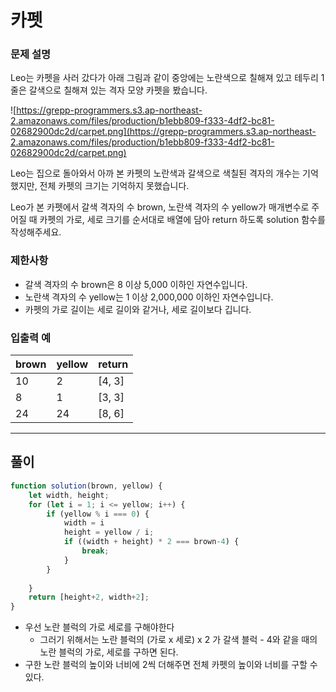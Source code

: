 # 카펫

### **문제 설명**

Leo는 카펫을 사러 갔다가 아래 그림과 같이 중앙에는 노란색으로 칠해져 있고 테두리 1줄은 갈색으로 칠해져 있는 격자 모양 카펫을 봤습니다.

![https://grepp-programmers.s3.ap-northeast-2.amazonaws.com/files/production/b1ebb809-f333-4df2-bc81-02682900dc2d/carpet.png](https://grepp-programmers.s3.ap-northeast-2.amazonaws.com/files/production/b1ebb809-f333-4df2-bc81-02682900dc2d/carpet.png)

Leo는 집으로 돌아와서 아까 본 카펫의 노란색과 갈색으로 색칠된 격자의 개수는 기억했지만, 전체 카펫의 크기는 기억하지 못했습니다.

Leo가 본 카펫에서 갈색 격자의 수 brown, 노란색 격자의 수 yellow가 매개변수로 주어질 때 카펫의 가로, 세로 크기를 순서대로 배열에 담아 return 하도록 solution 함수를 작성해주세요.

### 제한사항

- 갈색 격자의 수 brown은 8 이상 5,000 이하인 자연수입니다.
- 노란색 격자의 수 yellow는 1 이상 2,000,000 이하인 자연수입니다.
- 카펫의 가로 길이는 세로 길이와 같거나, 세로 길이보다 깁니다.

### 입출력 예

| brown | yellow | return |
| --- | --- | --- |
| 10 | 2 | [4, 3] |
| 8 | 1 | [3, 3] |
| 24 | 24 | [8, 6] |

---

## 풀이

```jsx
function solution(brown, yellow) {
    let width, height;
    for (let i = 1; i <= yellow; i++) {
        if (yellow % i === 0) {
            width = i
            height = yellow / i;
            if ((width + height) * 2 === brown-4) {
                break;
            }
        }
        
    }
    return [height+2, width+2];
}
```

- 우선 노란 블럭의 가로 세로를 구해야한다
    - 그러기 위해서는 노란 블럭의 (가로 x 세로) x 2 가 갈색 블럭 - 4와 같을 때의 노란 블럭의 가로, 세로를 구하면 된다.
- 구한 노란 블럭의 높이와 너비에 2씩 더해주면 전체 카펫의 높이와 너비를 구할 수 있다.
